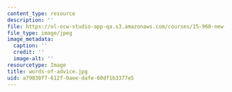 ```yaml
---
content_type: resource
description: ''
file: https://ol-ocw-studio-app-qa.s3.amazonaws.com/courses/15-960-new-executive-thinking-social-impact-technology-projects-fall-2017-spring-2018/a79830f7612f0aeedafe60df1b3377e5_words-of-advice.jpg
file_type: image/jpeg
image_metadata:
  caption: ''
  credit: ''
  image-alt: ''
resourcetype: Image
title: words-of-advice.jpg
uid: a79830f7-612f-0aee-dafe-60df1b3377e5
---
```

